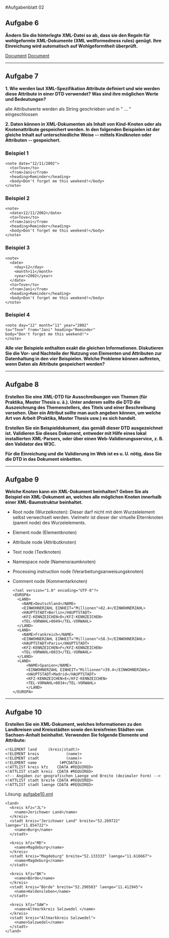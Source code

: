 #Aufgabenblatt 02
## Aufgabe 6
**Ändern Sie die hinterlegte XML-Datei so ab, dass sie den Regeln für wohlgeformte XML-Dokumente (XML wellformedness rules) genügt.
Ihre Einreichung wird automatisch auf Wohlgeformtheit überprüft.**

[Document](notwellformed.xml)
[Document](notwellformed2.xml)

---

## Aufgabe 7
 **1. Wie werden laut XML-Spezifikation Attribute definiert und wie werden diese Attribute in einer DTD verwendet? Was sind ihre möglichen Werte und Bedeutungen?**

 alle Attributwerte werden als String geschrieben und in
" ... " eingeschlossen

 **2. Daten können in XML-Dokumenten als Inhalt von Kind-Knoten oder als Knotenattribute gespeichert werden. In den folgenden Beispielen ist der gleiche Inhalt auf unterschiedliche Weise -- mittels Kindknoten oder Attributen -- gespeichert.**

### Beispiel 1

    <note date="12/11/2002">
      <to>Tove</to>
      <from>Jani</from>
      <heading>Reminder</heading>
      <body>Don't forget me this weekend!</body>
    </note>

### Beispiel 2
    <note>
      <date>12/11/2002</date>
      <to>Tove</to>
      <from>Jani</from>
      <heading>Reminder</heading>
      <body>Don't forget me this weekend!</body>
    </note>

### Beispiel 3
    <note>
      <date>
        <day>12</day>
        <month>11</month>
        <year>2002</year>
      </date>
      <to>Tove</to>
      <from>Jani</from>
      <heading>Reminder</heading>
      <body>Don't forget me this weekend!</body>
    </note>

### Beispiel 4
    <note day="12" month="11" year="2002"
    to="Tove" from="Jani" heading="Reminder"
    body="Don't forget me this weekend!">
    </note>

**Alle vier Beispiele enthalten exakt die gleichen Informationen. Diskutieren Sie die Vor- und Nachteile der Nutzung von Elementen und Attributen zur Datenhaltung in den vier Beispielen. Welche Probleme können auftreten, wenn Daten als Attribute gespeichert werden?**

---

## Aufgabe 8
**Erstellen Sie eine XML-DTD für Ausschreibungen von Themen (für Praktika, Master Thesis u. ä.). Unter anderem sollte die DTD die Auszeichnung des Themenstellers, des Titels und einer Beschreibung vorsehen. Über ein Attribut sollte man auch angeben können, um welche Art von Arbeit (Praktika, Master Thesis usw.) es sich handelt.**

**Erstellen Sie ein Beispieldokument, das gemäß dieser DTD ausgezeichnet ist. Validieren Sie dieses Dokument, entweder mit Hilfe eines lokal installierten XML-Parsers, oder über einen Web-Validierungsservice, z. B. den Validator des W3C.**


**Für die Einreichung und die Validierung im Web ist es u. U. nötig, dass Sie die DTD in das Dokument einbetten.**

---

## Aufgabe 9
**Welche Knoten kann ein XML-Dokument beinhalten? Geben Sie als Beispiel ein XML-Dokument an, welches alle möglichen Knoten innerhalb einer XML-Baumstruktur beinhaltet.**

* Root node (Wurzelknoten): Dieser darf nicht mit dem Wurzelelement selbst verwechselt werden. Vielmehr ist dieser der virtuelle Elternknoten (parent node) des Wurzelelements.
* Element node (Elementknoten)
* Attribute node (Attributknoten)
* Text node (Textknoten)
* Namespace node (Namensraumknoten)
* Processing instruction node (Verarbeitungsanweisungsknoten)
* Comment node (Kommentarknoten)

      <?xml version="1.0" encoding="UTF-8"?>
      <EUROPA>
        <LAND>
          <NAME>Deutschland</NAME>
          <EINWOHNERZAHL EINHEIT="Millionen">82.4</EINWOHNERZAHL>
          <HAUPTSTADT>Berlin</HAUPTSTADT>
          <KFZ-KENNZEICHEN>D</KFZ-KENNZEICHEN>
          <TEL-VORWAHL>0049</TEL-VORWAHL>
        </LAND>
        <LAND>
          <NAME>Frankreich</NAME>
          <EINWOHNERZAHL EINHEIT="Millionen">58.5</EINWOHNERZAHL>
          <HAUPTSTADT>Paris</HAUPTSTADT>
          <KFZ-KENNZEICHEN>F</KFZ-KENNZEICHEN>
          <TEL-VORWAHL>0033</TEL-VORWAHL>
        </LAND>
        <LAND>
            <NAME>Spanien</NAME>
            <EINWOHNERZAHL EINHEIT="Millionen">39.4</EINWOHNERZAHL>
            <HAUPTSTADT>Madrid</HAUPTSTADT>
            <KFZ-KENNZEICHEN>E</KFZ-KENNZEICHEN>
            <TEL-VORWAHL>0034</TEL-VORWAHL>
            </LAND>
      </EUROPA>


---

## Aufgabe 10
**Erstellen Sie ein XML-Dokument, welches Informationen zu den Landkreisen und Kreisstädten sowie den kreisfreien Städten von Sachsen-Anhalt beinhaltet. Verwenden Sie folgende Elemente und Attribute:**

    <!ELEMENT land     (kreis|stadt)>
    <!ELEMENT kreis            (name)>
    <!ELEMENT stadt            (name)>
    <!ELEMENT name          (#PCDATA)>
    <!ATTLIST kreis kfz    CDATA #REQUIRED>
    <!ATTLIST stadt kreis  CDATA #REQUIRED>
    <!-- Angaben zur geografischen Laenge und Breite (dezimaler Form) -->
    <!ATTLIST stadt breite CDATA #REQUIRED>
    <!ATTLIST stadt laenge CDATA #REQUIRED>

Lösung:
[aufgabe10.xml](aufgabe10.xml)

    <land>
      <kreis kfz="JL">
        <name>Jerichower Land</name>
      </kreis>
      <stadt kreis="Jerichower Land" breite="52.269722" laenge="11.854722">
        <name>Burg</name>
      </stadt>

      <kreis kfz="MD">
        <name>Magdeburg</name>
      </kreis>
      <stadt kreis="Magdeburg" breite="52.133333" laenge="11.616667">
        <name>Magdeburg</name>
      </stadt>

      <kreis kfz="BK">
        <name>Börde</name>
      </kreis>
      <stadt kreis="Börde" breite="52.290583" laenge="11.412945">
        <name>Haldensleben</name>
      </stadt>

      <kreis kfz="SAW">
        <name>Altmarkkreis Salzwedel </name>
      </kreis>
      <stadt kreis="Altmarkkreis Salzwedel">
        <name>Salzwedel</name>
      </stadt>
    </land>

